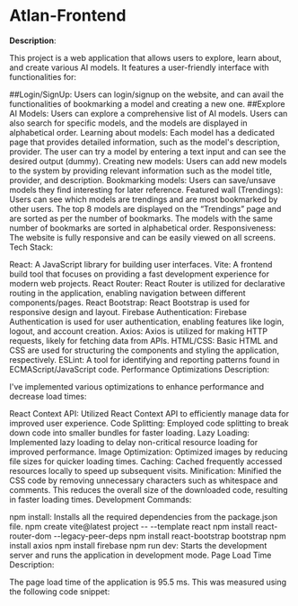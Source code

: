 # Atlan-Frontend

**Description**:

This project is a web application that allows users to explore, learn about, and create various AI models. It features a user-friendly interface with functionalities for:

##Login/SignUp: Users can login/signup on the website, and can avail the functionalities of bookmarking a model and creating a new one.
##Explore AI Models: Users can explore a comprehensive list of AI models. Users can also search for specific models, and the models are displayed in alphabetical order.
Learning about models: Each model has a dedicated page that provides detailed information, such as the model's description, provider. The user can try a model by entering a text input and can see the desired output (dummy).
Creating new models: Users can add new models to the system by providing relevant information such as the model title, provider, and description.
Bookmarking models: Users can save/unsave models they find interesting for later reference.
Featured wall (Trendings): Users can see which models are trendings and are most bookmarked by other users. The top 8 models are displayed on the “Trendings” page and are sorted as per the number of bookmarks. The models with the same number of bookmarks are sorted in alphabetical order.
Responsiveness: The website is fully responsive and can be easily viewed on all screens.
Tech Stack:

React: A JavaScript library for building user interfaces.
Vite: A frontend build tool that focuses on providing a fast development experience for modern web projects.
React Router: React Router is utilized for declarative routing in the application, enabling navigation between different components/pages.
React Bootstrap: React Bootstrap is used for responsive design and layout.
Firebase Authentication: Firebase Authentication is used for user authentication, enabling features like login, logout, and account creation.
Axios: Axios is utilized for making HTTP requests, likely for fetching data from APIs.
HTML/CSS: Basic HTML and CSS are used for structuring the components and styling the application, respectively.
ESLint: A tool for identifying and reporting patterns found in ECMAScript/JavaScript code.
Performance Optimizations
Description:

I've implemented various optimizations to enhance performance and decrease load times:

React Context API: Utilized React Context API to efficiently manage data for improved user experience.
Code Splitting: Employed code splitting to break down code into smaller bundles for faster loading.
Lazy Loading: Implemented lazy loading to delay non-critical resource loading for improved performance.
Image Optimization: Optimized images by reducing file sizes for quicker loading times.
Caching: Cached frequently accessed resources locally to speed up subsequent visits.
Minification: Minified the CSS code by removing unnecessary characters such as whitespace and comments. This reduces the overall size of the downloaded code, resulting in faster loading times.
Development Commands:

npm install: Installs all the required dependencies from the package.json file.
npm create vite@latest project -- --template react
npm install react-router-dom --legacy-peer-deps
npm install react-bootstrap bootstrap
npm install axios
npm install firebase
npm run dev: Starts the development server and runs the application in development mode.
Page Load Time
Description:

The page load time of the application is 95.5 ms. This was measured using the following code snippet:
